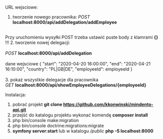 URL wejsciowe:
1. tworzenie nowego pracownika:
<i>POST</i> <b>localhost:8000/api/addDelegation/addEmployee</b>
<br>
Przy uruchomieniu wysyłki POST trzeba ustawić puste body z klamrami <b>{}</b> !!!
2. tworzenie nowej delegacji:
<br><br>
<i>POST</i>
<b>localhost:8000/api/addDelegation
</b>
<br><br>
dane wejsciowe 
{
    "start": "2020-04-20 16:00:00",
    "end": "2020-04-21 16:10:00",
    "country": "PL|GB|DE",
    "employeeId": employeeId
}
<br><br>
3. pokaż wszystkie delegacje dla pracownika
<br><i>GET</i>
<b>localhost:8000/api/showEmployeeDelegations/{employeeId}</b>

Instalacja:
1. pobrać projekt <b> git clone https://github.com/kkonwinski/mindento-api.git </b>
2. przejść do katalogu projektu wykonać komendę <b>composer install</b>
3. php bin/console make:migration
4. php bin/console doctrine:migrations:migrate
5. <b>symfony server:start</b> lub w katalogu <i>/public</i>  <b>php -S localhost:8000




